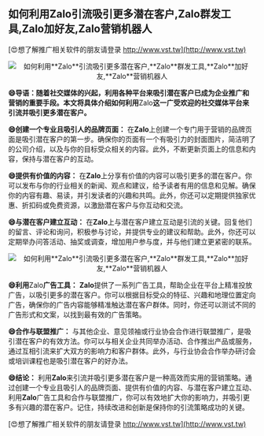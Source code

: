 ## **如何利用**Zalo**引流吸引更多潜在客户,**Zalo**群发工具,**Zalo**加好友,**Zalo**营销机器人**

[😍想了解推广相关软件的朋友请登录 http://www.vst.tw](http://www.vst.tw)

 <center><img src="https://vst.tw/MP4/tuiguang/png/3.png" alt="如何利用**Zalo**引流吸引更多潜在客户,**Zalo**群发工具,**Zalo**加好友,**Zalo**营销机器人"></center>

**😄导语：随着社交媒体的兴起，利用各种平台来吸引潜在客户已成为企业推广和营销的重要手段。本文将具体介绍如何利用**Zalo**这一广受欢迎的社交媒体平台来引流并吸引更多潜在客户。**

**😄创建一个专业且吸引人的品牌页面：**
在**Zalo**上创建一个专门用于营销的品牌页面是吸引潜在客户的第一步。确保你的页面有一个有吸引力的封面图片，简洁明了的公司介绍，以及与你的目标受众相关的内容。此外，不断更新页面上的信息和内容，保持与潜在客户的互动。

**😄提供有价值的内容：**
在**Zalo**上分享有价值的内容可以吸引更多的潜在客户。你可以发布与你的行业相关的新闻、观点和建议，给予读者有用的信息和见解。确保你的内容有趣、易读，并引发读者的兴趣和共鸣。此外，你还可以定期提供独家优惠、折扣码或免费资源，以激励潜在客户与你互动和交流。

**😄与潜在客户建立互动：**
在**Zalo**上与潜在客户建立互动是引流的关键。回复他们的留言、评论和询问，积极参与讨论，并提供专业的建议和帮助。此外，你还可以定期举办问答活动、抽奖或调查，增加用户参与度，并与他们建立更紧密的联系。

 <center><img src="https://vst.tw/MP4/tuiguang/png/8.png" alt="如何利用**Zalo**引流吸引更多潜在客户,**Zalo**群发工具,**Zalo**加好友,**Zalo**营销机器人"></center>

**😄利用**Zalo**广告工具：**
**Zalo**提供了一系列广告工具，帮助企业在平台上精准投放广告，以吸引更多的潜在客户。你可以根据目标受众的特征、兴趣和地理位置定向广告，确保你的广告内容能够精准触达潜在客户群体。同时，你还可以测试不同的广告形式和文案，以找到最有效的广告策略。

**😄合作与联盟推广：**
与其他企业、意见领袖或行业协会合作进行联盟推广，是吸引潜在客户的有效方法。你可以与相关企业共同举办活动、合作推出产品或服务，通过互相引流来扩大双方的影响力和客户群体。此外，与行业协会合作举办研讨会或培训课程也是吸引潜在客户的好办法。

**😄结论：**
利用**Zalo**来引流并吸引更多潜在客户是一种高效而实用的营销策略。通过创建一个专业且吸引人的品牌页面、提供有价值的内容、与潜在客户建立互动、利用**Zalo**广告工具和合作与联盟推广，你可以有效地扩大你的影响力，并吸引更多有兴趣的潜在客户。记住，持续改进和创新是保持你的引流策略成功的关键。

[😍想了解推广相关软件的朋友请登录 http://www.vst.tw](http://www.vst.tw)



